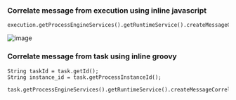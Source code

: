 ### Correlate message from execution using inline javascript

```
execution.getProcessEngineServices().getRuntimeService().createMessageCorrelation("messagename").processInstanceId(execution.getProcessInstanceId()).correlateWithResult();
```
  ![image](https://github.com/AuslinPJ/camunda_insights/assets/31402534/b1107d79-9925-4388-8164-7323f47a0bd3)



### Correlate message from task using inline groovy

```
String taskId = task.getId();
String instance_id = task.getProcessInstanceId();

task.getProcessEngineServices().getRuntimeService().createMessageCorrelation("messagename").processInstanceId(instance_id).correlateWithResult();
```

